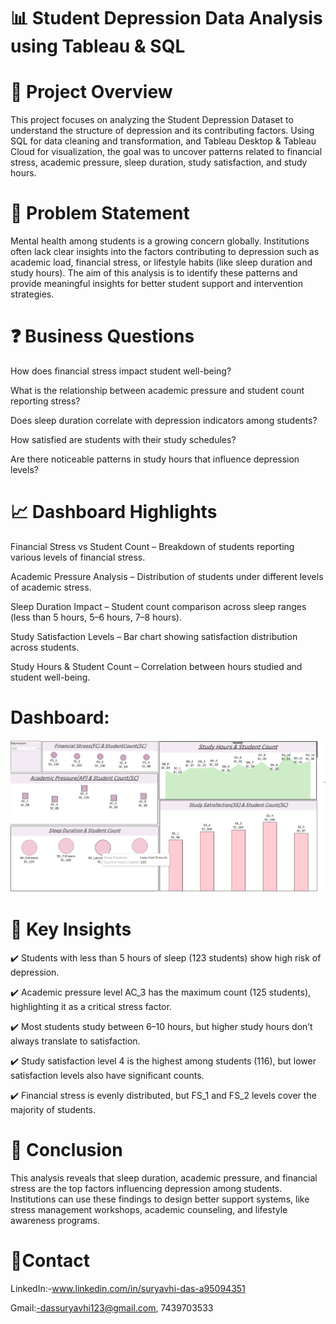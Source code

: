# 📊 Student Depression Data Analysis using Tableau & SQL

# 🔹 Project Overview

This project focuses on analyzing the Student Depression Dataset to understand the structure of depression and its contributing factors. Using SQL for data cleaning and transformation, and Tableau Desktop & Tableau Cloud for visualization, the goal was to uncover patterns related to financial stress, academic pressure, sleep duration, study satisfaction, and study hours.

# 📝 Problem Statement

Mental health among students is a growing concern globally. Institutions often lack clear insights into the factors contributing to depression such as academic load, financial stress, or lifestyle habits (like sleep duration and study hours). The aim of this analysis is to identify these patterns and provide meaningful insights for better student support and intervention strategies.

# ❓ Business Questions

How does financial stress impact student well-being?

What is the relationship between academic pressure and student count reporting stress?

Does sleep duration correlate with depression indicators among students?

How satisfied are students with their study schedules?

Are there noticeable patterns in study hours that influence depression levels?

# 📈 Dashboard Highlights

Financial Stress vs Student Count – Breakdown of students reporting various levels of financial stress.

Academic Pressure Analysis – Distribution of students under different levels of academic stress.

Sleep Duration Impact – Student count comparison across sleep ranges (less than 5 hours, 5–6 hours, 7–8 hours).

Study Satisfaction Levels – Bar chart showing satisfaction distribution across students.

Study Hours & Student Count – Correlation between hours studied and student well-being.

# Dashboard:
![Dashboard](https://github.com/suryavhi704/Student-Depression-Analysis-Dashboard--Tableau/blob/main/Sql+Tablue%20Project.png?raw=true)

# 🔑 Key Insights

✔️ Students with less than 5 hours of sleep (123 students) show high risk of depression.

✔️ Academic pressure level AC_3 has the maximum count (125 students), highlighting it as a critical stress factor.

✔️ Most students study between 6–10 hours, but higher study hours don’t always translate to satisfaction.

✔️ Study satisfaction level 4 is the highest among students (116), but lower satisfaction levels also have significant counts.

✔️ Financial stress is evenly distributed, but FS_1 and FS_2 levels cover the majority of students.

# 🏁 Conclusion

This analysis reveals that sleep duration, academic pressure, and financial stress are the top factors influencing depression among students. Institutions can use these findings to design better support systems, like stress management workshops, academic counseling, and lifestyle awareness programs.

# 🔹Contact

LinkedIn:-www.linkedin.com/in/suryavhi-das-a95094351

Gmail:-dassuryavhi123@gmail.com, 7439703533
